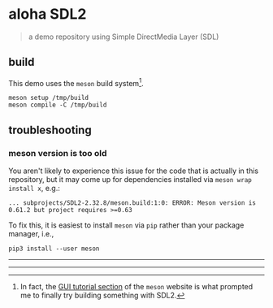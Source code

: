 # aloha SDL2
> a demo repository using Simple DirectMedia Layer (SDL)

## build
This demo uses the `meson` build system[^i].
```
meson setup /tmp/build
meson compile -C /tmp/build
```

## troubleshooting
### meson version is too old
You aren't likely to experience this issue for the code that is actually
in this repository, but it may come up for dependencies installed via
`meson wrap install x`, e.g.:
```
... subprojects/SDL2-2.32.8/meson.build:1:0: ERROR: Meson version is 0.61.2 but project requires >=0.63
```
To fix this, it is easiest to install `meson` via `pip` rather than your
package manager, i.e.,
```
pip3 install --user meson
```
_____________

[meson-gui-tutorial]: https://mesonbuild.com/GuiTutorial.html

_____________
[^i]: In fact, the [GUI tutorial section][meson-gui-tutorial] of the
  `meson` website is what prompted me to finally try building something
  with SDL2.

